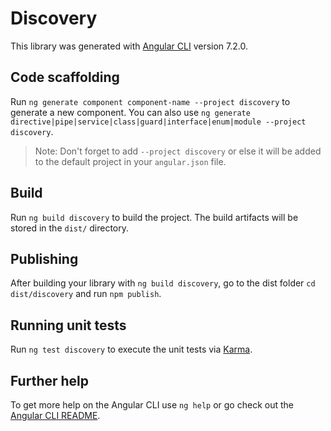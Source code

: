 # Discovery

This library was generated with [Angular CLI](https://github.com/angular/angular-cli) version 7.2.0.

## Code scaffolding

Run `ng generate component component-name --project discovery` to generate a new component. You can also use `ng generate directive|pipe|service|class|guard|interface|enum|module --project discovery`.
> Note: Don't forget to add `--project discovery` or else it will be added to the default project in your `angular.json` file. 

## Build

Run `ng build discovery` to build the project. The build artifacts will be stored in the `dist/` directory.

## Publishing

After building your library with `ng build discovery`, go to the dist folder `cd dist/discovery` and run `npm publish`.

## Running unit tests

Run `ng test discovery` to execute the unit tests via [Karma](https://karma-runner.github.io).

## Further help

To get more help on the Angular CLI use `ng help` or go check out the [Angular CLI README](https://github.com/angular/angular-cli/blob/master/README.md).
